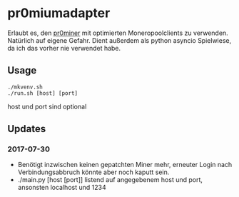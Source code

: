 # pr0miumadapter
Erlaubt es, den [pr0miner](http://miner.pr0gramm.com/) mit optimierten
Moneropoolclients zu verwenden. Natürlich auf eigene Gefahr.
Dient außerdem als python asyncio Spielwiese, da ich das vorher nie
verwendet habe.

## Usage
```
./mkvenv.sh
./run.sh [host] [port]
```
host und port sind optional

## Updates
### 2017-07-30
* Benötigt inzwischen keinen gepatchten Miner mehr, erneuter Login nach Verbindungsabbruch könnte aber noch kaputt sein.
* ./main.py [host [port]] listend auf angegebenem host und port, ansonsten localhost und 1234
